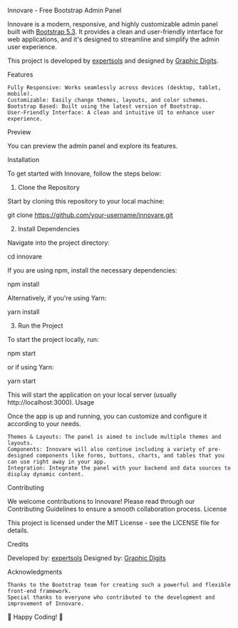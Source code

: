 Innovare - Free Bootstrap Admin Panel

Innovare is a modern, responsive, and highly customizable admin panel built with [Bootstrap 5.3](https://getbootstrap.com/). It provides a clean and user-friendly interface for web applications, and it's designed to streamline and simplify the admin user experience.

This project is developed by [expertsols](http://www.expertsols.com) and designed by [Graphic Digits](https://www.graphicdigits.com).

Features

    Fully Responsive: Works seamlessly across devices (desktop, tablet, mobile).
    Customizable: Easily change themes, layouts, and color schemes.
    Bootstrap Based: Built using the latest version of Bootstrap.
    User-Friendly Interface: A clean and intuitive UI to enhance user experience.
    
Preview

You can preview the admin panel and explore its features.

Installation

To get started with Innovare, follow the steps below:
1. Clone the Repository

Start by cloning this repository to your local machine:

git clone https://github.com/your-username/innovare.git

2. Install Dependencies

Navigate into the project directory:

cd innovare

If you are using npm, install the necessary dependencies:

npm install

Alternatively, if you're using Yarn:

yarn install

3. Run the Project

To start the project locally, run:

npm start

or if using Yarn:

yarn start

This will start the application on your local server (usually http://localhost:3000).
Usage

Once the app is up and running, you can customize and configure it according to your needs.

    Themes & Layouts: The panel is aimed to include multiple themes and layouts.
    Components: Innovare will also continue including a variety of pre-designed components like forms, buttons, charts, and tables that you can use right away in your app.
    Integration: Integrate the panel with your backend and data sources to display dynamic content.

Contributing

We welcome contributions to Innovare! Please read through our Contributing Guidelines to ensure a smooth collaboration process.
License

This project is licensed under the MIT License - see the LICENSE file for details.

Credits

  Developed by: [expertsols](https://www.expertsols.com)
    Designed by: [Graphic Digits](https://www.graphicdigits.com)

Acknowledgments

    Thanks to the Bootstrap team for creating such a powerful and flexible front-end framework.
    Special thanks to everyone who contributed to the development and improvement of Innovare.

🚀 Happy Coding! 🎉
